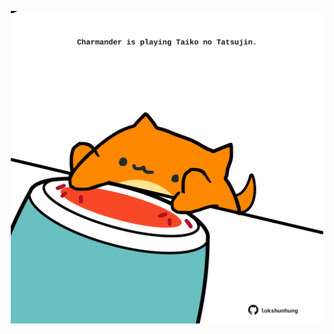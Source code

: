 <!-- built at 19/08/2024, 15:00:45 UTC -->
<p align="center">
  <img width="500" height="500" src="./ReadmeImage.svg">
</p>
